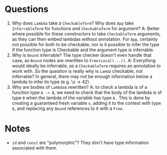 # Questions

1. Why does `Lambda` take a `CheckableTerm`? Why does `App` take `InferrableTerm` for functions and `CheckableTerm` 
for argument? A: Better where possible for these constructors to take `CheckableTerm` arguments, as they can then embed
lambdas without annotation. For `App`, certainly not possible for both to be checkable, nor is it possible to infer the type
if the function type is Checkable and the argument type is inferrable.
2. Why is `Bound` inferrable? The type checker doesn't even handle that case, as `Bound` nodes are rewritten to 
`Free(Local(...))`. A: Everything would ideally be inferrable, as a `CheckableTerm` requires an annotation to work
with. So the question is really why is `Lamda` checkable, not inferrable? In general, there may not be enough 
information below a lambda to infer its type (e.g. \x -> 42).
3. Why are bodies of `Lambda`s rewritten? A: to check a lambda is of a function type `A -> B`, we need to check that
 the body of the lambda is of type `B` when the lambda of the variable has type `A` . This is done by creating a 
 guaranteed fresh variable `v`, adding it to the context with type `A`, and replacing any `Bound` references to it
 with a `Free`.

# Notes
* `id` and `const` are "polymorphic"? They don't have type information associated with them.
